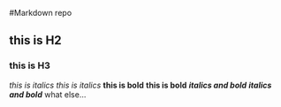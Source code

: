 #Markdown repo
## this is H2
### this is H3
*this is italics*
_this is italics_
**this is bold**
__this is bold__
***italics and bold***
___italics and bold___
what else...
